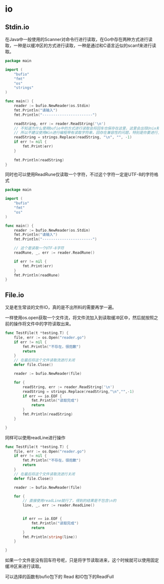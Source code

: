 # io

## Stdin.io

在Java中一般使用的Scanner对命令行进行读取，在Go中存在两种方式进行读取，一种是以缓冲区的方式进行读取，一种是通过和C语言近似的scanf来进行读取。

```go
package main

import (
    "bufio"
    "fmt"
    "os"
    "strings"
)

func main() {
    reader := bufio.NewReader(os.Stdin)
    fmt.Println("请输入")
    fmt.Println("-----------------------")

    readString, err := reader.ReadString('\n')
    // 不知道为什么使用bufio中的方式进行读取会将回车也保存在这里，这里会出现Unix和Win的差异，
    // 所以不建议使用Win进行编程带有读取字符串，回存在兼容性的问题，特别是你要进行上线的项目。
    readString = strings.Replace(readString, "\n", "", -1)
    if err != nil {
        fmt.Print(err)
    }
    
    fmt.Println(readString)
}
```

同时也可以使用ReadRune仅读取一个字符，不过这个字符一定是UTF-8的字符格式

```go
package main

import (
    "bufio"
    "fmt"
    "os"
)

func main() {
    reader := bufio.NewReader(os.Stdin)
    fmt.Println("请输入")
    fmt.Println("-----------------------")

    // 这个是读取一个UTF-8字符
    readRune, _, err := reader.ReadRune()

    if err != nil {
        fmt.Print(err)
    }
    fmt.Println(readRune)
}

```

## File.io

又是老生常谈的文件IO，真的是不出所料的需要再学一遍。

一样使用os.open获取一个文件流，将文件流加入到读取缓冲区中，然后就按照之前的操作将文件中的字符读取出来。

```go
func TestFile(t *testing.T) {
    file, err := os.Open("reader.go")
    if err != nil {
        fmt.Println("不存在，很抱歉")
        return
    }
    // 在最后将这个文件读取流进行关闭
    defer file.Close()

    reader := bufio.NewReader(file)

    for {
        readString, err := reader.ReadString('\n')
        readString = strings.Replace(readString,"\n","",-1)
        if err == io.EOF {
            fmt.Println("读取完成")
            return
        }
        fmt.Println(readString)
    }

}
```

同样可以使用readLine进行操作

```go
func TestFile(t *testing.T) {
    file, err := os.Open("reader.go")
    if err != nil {
        fmt.Println("不存在，很抱歉")
        return
    }
    // 在最后将这个文件读取流进行关闭
    defer file.Close()

    reader := bufio.NewReader(file)

    for {
        // 直接使用readLine就行了，得到的结果是不包含\n的
        line, _, err := reader.ReadLine()
        

        if err == io.EOF {
            fmt.Println("读取完成")
            return
        }
        fmt.Println(string(line))
    }

}
```

如果一个文件是没有回车符号呢，只是将字节读取进来，这个时候就可以使用固定缓冲区来进行读取。

可以选择的函数有bufio包下的 Read 和IO包下的ReadFull

